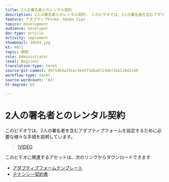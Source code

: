```yaml
---
title: 2人の署名者とのレンタル契約
description: 2人の署名者とのレンタル契約。 このビデオでは、2人の署名者を含むアダプティブフォームを設定するために必要な様々な手順を説明しています。
feature: アダプティブForms、Adobe Sign
topics: development
audience: developer
doc-type: article
activity: implement
thumbnail: 39294.jpg
kt: 6071
topic: 開発
role: Administrator
level: Beginner
translation-type: tm+mt
source-git-commit: d9714b9a291ec3ee5f3dba9723de72bb120d2149
workflow-type: tm+mt
source-wordcount: '63'
ht-degree: 6%

---
```


# 2人の署名者とのレンタル契約

このビデオでは、2人の署名者を含むアダプティブフォームを設定するために必要な様々な手順を説明しています。

>[!VIDEO](https://video.tv.adobe.com/v/39294/?quality=9&learn=on)

このビデオに関連するアセットは、次のリンクからダウンロードできます

* [アダプティブフォームテンプレート](assets/tenancy-agreement-template.zip)
* [テナンシー契約書](assets/rental-agreement-form.zip)